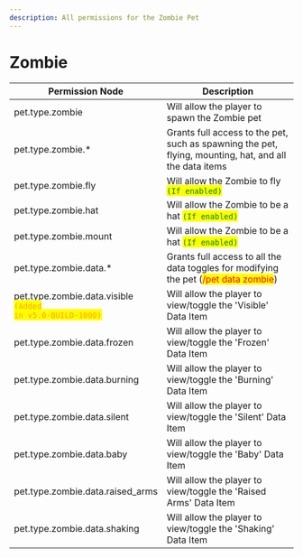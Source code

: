 ```yaml
---
description: All permissions for the Zombie Pet
---
```



# Zombie
| Permission Node | Description |
| - | - |
| pet.type.zombie | Will allow the player to spawn the Zombie pet |
| pet.type.zombie.* | Grants full access to the pet, such as spawning the pet, flying, mounting, hat, and all the data items |
| pet.type.zombie.fly | Will allow the Zombie to fly <mark style="color:green;">`(If enabled)`</mark> |
| pet.type.zombie.hat | Will allow the Zombie to be a hat <mark style="color:green;">`(If enabled)`</mark> |
| pet.type.zombie.mount | Will allow the Zombie to be a hat <mark style="color:green;">`(If enabled)`</mark> |
| pet.type.zombie.data.* | Grants full access to all the data toggles for modifying the pet (<mark style="color:red;">/pet data zombie</mark>) |
| pet.type.zombie.data.visible<br><mark style="color:orange;"><code>(Added in v5.0-BUILD-1000)</code></mark> | Will allow the player to view/toggle the 'Visible' Data Item |
| pet.type.zombie.data.frozen | Will allow the player to view/toggle the 'Frozen' Data Item |
| pet.type.zombie.data.burning | Will allow the player to view/toggle the 'Burning' Data Item |
| pet.type.zombie.data.silent | Will allow the player to view/toggle the 'Silent' Data Item |
| pet.type.zombie.data.baby | Will allow the player to view/toggle the 'Baby' Data Item |
| pet.type.zombie.data.raised_arms | Will allow the player to view/toggle the 'Raised Arms' Data Item |
| pet.type.zombie.data.shaking | Will allow the player to view/toggle the 'Shaking' Data Item |

